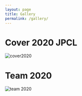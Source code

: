 ```yaml
---
layout: page
title: Gallery
permalink: /gallery/
---
```

# **Cover 2020 JPCL**
![cover2020](https://tcheng-suda.github.io/images/group-01-cut.jpg)
# **Team 2020**
![team 2020](https://tcheng-suda.github.io/images/group-01-cut.jpg)
